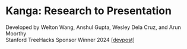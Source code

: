 # Kanga: Research to Presentation
Developed by Welton Wang, Anshul Gupta, Wesley Dela Cruz, and Arun Moorthy
<br>
Stanford TreeHacks Sponsor Winner 2024 [\[devpost\]](https://devpost.com/software/kanga-slides-made-easy)
